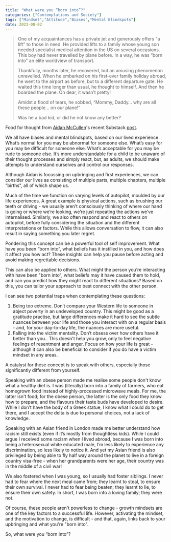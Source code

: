 ```yaml
---
title: "What were you “born into”?"
categories: ["Contemplations and Society"]
tags: ["Mindset","Attitude","Biases","Mental Blindspots"]
date: 2023-08-02
---
```

> One of my acquaintances has a private jet and generously offers "a lift" to those in need. He provided lifts to a family whose young son needed specialist medical attention in the US on several occasions. This boy had never travelled by plane before. In a way, he was “born into” an elite worldview of transport.
> 
> Thankfully, months later, he recovered, but an amusing phenomenon unravelled. When he embarked on his first-ever family holiday abroad, he went to the airport as before, but to a different departure gate. He waited this time longer than usual, he thought to himself. And then he boarded the plane. Oh dear, it wasn’t pretty!
> 
> Amidst a flood of tears, he sobbed, “Mommy, Daddy… why are all these people… on our plane!”
> 
> Was he a bad kid, or did he not know any better?
> 

Food for thought from [Aidan McCullen](https://www.linkedin.com/in/aidanmccullen/)'s recent Substack [post](https://thethursdaythought.substack.com/p/tr-ai-wreck).

We all have biases and mental blindspots, based on our lived experience. What’s normal for you may be abnormal for someone else. What’s easy for you may be difficult for someone else. What’s acceptable for you may be rude to someone else. It’s more understandable for a child to be unaware of their thought processes and simply react, but, as adults, we should make attempts to understand ourselves and control our responses.

Although Aidan is focussing on upbringing and first experiences, we can consider our lives as consisting of multiple parts, multiple chapters, multiple “births”, all of which shape us.

Much of the time we function on varying levels of autopilot, moulded by our life experiences. A great example is physical actions, such as brushing our teeth or driving - we usually aren’t consciously thinking of where our hand is going or where we’re looking, we’re just repeating the actions we’ve internalised. Similarly, we also often respond and react to others on autopilot, before fully considering the situation and the different interpretations or factors. While this allows conversation to flow, it can also result in saying something you later regret.

Pondering this concept can be a powerful tool of self improvement. What have you been “born into”, what beliefs has it instilled in you, and how does it affect you how act? These insights can help you pause before acting and avoid making regrettable decisions.

This can also be applied to others. What might the person you’re interacting with have been "born into", what beliefs may it have caused them to hold, and can you predict how they might react to different situations? Based on this, you can tailor your approach to best connect with the other person.

I can see two potential traps when contemplating these questions:

1. Being too extreme. Don’t compare your Western life to someone in abject poverty in an undeveloped country. This might be good as a gratitude practise, but large differences make it hard to see the subtle nuances between your life and those you interact with on a regular basis - and, for your day-to-day life, the nuances are more useful.
2. Falling into the victim mentality. Don’t obsess over how others have it better than you.. This doesn't help you grow, only to feel negative feelings of resentment and anger. Focus on how your life is great - although it can also be beneficial to consider if you do have a victim mindset in any areas.

A catalyst for these concept is to speak with others, especially those significantly different from yourself.

Speaking with an obese person made me realise some people don't know what a healthy diet is. I was (literally) born into a family of farmers, who eat homegrown food instead of highly-processed microwave meals. For me, the latter isn't food; for the obese person, the latter is the only food they know how to prepare, and the flavours their taste buds have developed to desire. While I don’t have the body of a Greek statue, I know what I could do to get there, and I accept the delta is due to personal choices, not a lack of knowledge.

Speaking with an Asian friend in London made me better understand how racism still exists (even if it’s mostly from thoughtless kids). While I could argue I received some racism when I lived abroad, because I was born into being a heterosexual white educated male, I’m less likely to experience any discrimination, so less likely to notice it. And yet my Asian friend is also privileged by being able to fly half way around the planet to live in a foreign country visa-free - when her grandparents were her age, their country was in the middle of a civil war!

We also fostered when I was young, so I usually had foster siblings. I never had to fear where the next meal came from; they learnt to steal, to ensure their own survival. I never had to fear being beaten; they learnt to lie, to ensure their own safety. In short, I was born into a loving family; they were not.

Of course, these people aren't powerless to change - growth mindsets are one of the key factors to a successful life. However, activating the mindset, and the motivation to change, is difficult - and that, again, links back to your upbringing and what you're "born into".

So, what were you “born into”?